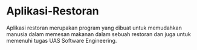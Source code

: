 # Aplikasi-Restoran
Aplikasi restoran merupakan program yang dibuat untuk memudahkan manusia dalam memesan makanan dalam sebuah restoran dan juga untuk memenuhi tugas UAS Software Engineering.
